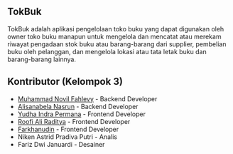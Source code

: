 ## TokBuk

TokBuk adalah aplikasi pengelolaan toko buku yang dapat digunakan oleh owner toko buku manapun untuk mengelola dan mencatat atau merekam riwayat pengadaan stok buku atau barang-barang dari supplier, pembelian buku oleh pelanggan, dan mengelola lokasi atau tata letak buku dan barang-barang lainnya.

## Kontributor (Kelompok 3)
- [Muhammad Novil Fahlevy](https://github.com/novilfahlevy) - Backend Developer
- [Alisanabela Nasrun](https://github.com/alisanabela13) - Backend Developer
- [Yudha Indra Permana](https://github.com/yudhaip) - Frontend Developer
- [Roofi Ali Raditya](https://github.com/roopi2203) - Frontend Developer
- [Farkhanudin](https://github.com/farhan90909) - Frontend Developer
- Niken Astrid Pradiva Putri - Analis
- Fariz Dwi Januardi - Desainer